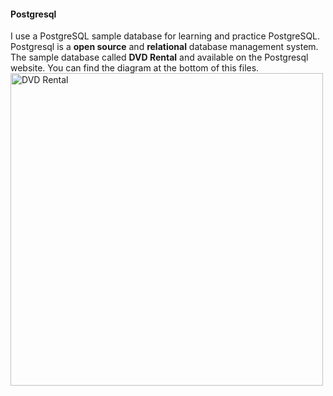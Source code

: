 #### Postgresql

I use a PostgreSQL sample database for learning and practice PostgreSQL. Postgresql is a **open source** and **relational** database management system. The sample database called **DVD Rental** and available on the Postgresql website. You can find the diagram at the bottom of this files.
<img src="https://www.postgresqltutorial.com/wp-content/uploads/2018/03/dvd-rental-sample-database-diagram.png" alt="DVD Rental" width="500" height="500">